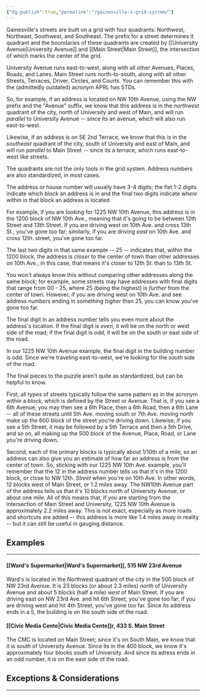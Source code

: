 ```yaml
---
{"dg-publish":true,"permalink":"/gainesville-s-grid-system/"}
---
```



Gainesville's streets are built on a grid with four quadrants: Northwest, Northeast, Southwest, and Southeast. The prefix for a street determines it quadrant and the boundaries of these quadrants are created by [[University Avenue\|University Avenue]] and [[Main Street\|Main Street]], the intersection of which marks the center of the grid. 

University Avenue runs east-to-west, along with all other Avenues, Places, Roads, and Lanes. Main Street runs north-to-south, along with all other Streets, Terraces, Driver, Circles, and Courts. You can remember this with the (admittedly outdated) acronym APRL has STDs. 

So, for example, if an address is located on NW 10th Avenue, using the NW prefix and the "Avenue" suffix, we know that this address is in the *northwest* quadrant of the city, north of University and west of Main, and will run *parallel* to University Avenue -- since its an avenue, which will also run east-to-west. 

Likewise, if an address is on SE 2nd Terrace, we know that this is in the *southeast* quadrant of the city, south of University and east of Main, and will run *parallel* to Main Street -- since its a *terrace*, which runs east-to-west like streets. 

The quadrants are not the only tools in the grid system. Address numbers are also standardized, in most cases. 

The address or house number will usually have 3-4 digits; the fist 1-2 digits indicate which *block* an address is in and the final two digits indicate *where* within in that block an address is located. 

For example, if you are looking for 1225 NW 10th Avenue, this address is in the 1200 block of NW 10th Ave., meaning that it's going to be between 12th Street and 13th Street. If you are driving west on 10th Ave. and cross 13th St., you've gone too far; similarly, if you are driving *east* on 10th Ave. and cross 12th. street, you've gone too far. 

The last two digits in that same example -- 25 -- indicates that, within the 1200 block, the address is *closer* to the center of town than other addresses on 10th Ave.; in this case, that means it's closer to 12th St. than to 13th St. 

You won't always know this without comparing other addresses along the same block; for example, some streets may have addresses with final digits that range from 00 - 25, where 25 (being the highest) is *further* from the center of town. However, if you are driving west on 10th Ave. and see address numbers ending in something *higher* than 25, you can know you've gone too far. 

The final digit in an address number tells you even more about the address's location. If the final digit is *even*, it will be on the north or west side of the road; if the final digit is *odd*, it will be on the south or east side of the road. 

In our 1225 NW 10th Avenue example, the final digit in the building number is odd. Since we're traveling east-to-west, we're looking for the *south* side of the road. 

The final pieces to the puzzle aren't quite as standardized, but can be helpful to know. 

First, all types of streets typically follow the same pattern as in the acronym within a *block*, which is defined by the Street or Avenue. That is, if you see a 6th Avenue, you may then see a 6th Place, then a 6th Road, then a 6th Lane -- all of these streets until 5th Ave. moving south or 7th Ave. moving north make up the 600 *block* of the street you're driving down. Likewise, if you see a 5th Street, it may be followed by a 5th Terrace and then a 5th Drive, and so on, all making up the 500 *block* of the Avenue, Place, Road, or Lane you're driving down. 

Second, each of the primary blocks is typically about 1/10th of a mile, so an address can also give you an estimate of how far an address is from the center of town. So, sticking with our 1225 NW 10th Ave. example, you'll remember that the 12 in the address number tells us that it's in the 1200 block, or close to NW 12th. *Street* when you're on 10th Ave. In other words, 12 blocks west of Main Street, or 1.2 miles away. The NW10th Avenue part of the address tells us that it's 10 blocks north of University Avenue, or about one mile. All of this means that, if you are starting from the intersection of Main Street and University, 1225 NW 10th Avenue is approximately 2.2 miles away. This is *not* exact, especially as more roads and shortcuts are added -- this address is more like 1.4 miles away in reality -- but it can still be useful in gauging distance. 

## Examples
---
#### [[Ward's Supermarket\|Ward's Supermarket]], 515 NW 23rd Avenue
Ward's is located in the Northwest quadrant of the city in the 500 block of NW 23rd Avenue. It is 23 blocks (or about 2.3 miles) *north* of University Avenue and about 5 blocks (half a mile) *west* of Main Street. If you are driving east on NW 23rd Ave. and hit 6th Street, you've gone too far; if you are driving west and hit 4th Street, you've gone too far. Since its address ends in a 5, the building is on the south side of the road. 

#### [[Civic Media Cente\|Civic Media Cente]]r, 433 S. Main Street
The CMC is located *on* Main Street; since it's on South Main, we know that it is *south* of University Avenue. Since its in the 400 block, we know it's approximately four blocks south of University. And since its adress ends in an odd number, it is on the east side of the road. 

## Exceptions & Considerations
---
